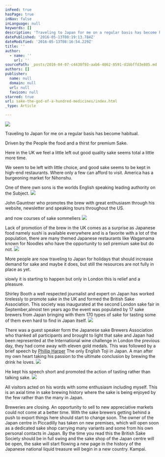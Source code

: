```yaml
---
inFeed: true
hasPage: true
inNav: false
inLanguage: null
keywords: []
description: 'Traveling to Japan for me on a regular basis has become habitual. '
datePublished: '2016-05-13T08:19:13.784Z'
dateModified: '2016-05-13T08:16:54.229Z'
title: ''
author:
  - name: ''
    url: ''
sourcePath: _posts/2016-04-07-c4438f93-aab6-4862-8591-d1bbffd3e885.md
authors: []
publisher:
  name: null
  domain: null
  url: null
  favicon: null
starred: true
url: sake-the-god-of-a-hundred-medicines/index.html
_type: Article

---
```

![](https://the-grid-user-content.s3-us-west-2.amazonaws.com/6cd5d378-72d0-4a23-b508-93f8abcc8b8c.jpg)

Traveling to Japan for me on a regular basis has become habitual. 

Driven by the People the food and a thirst for premium Sake. 

Here in the UK we feel a little left out good quality sake seems total a little more time.

We seem to be left with little choice, and good sake seems to be kept in high-end restaurants. Where only a few can afford to visit. America has a burgeoning market for Nihonshu.

One of there own sons is the worlds English speaking leading authority on the Subject. ![](https://the-grid-user-content.s3-us-west-2.amazonaws.com/77f9dc11-62a5-4bd8-b023-8274a070437d.jpg)

John Gauntner who promotes the brew with great enthusiasm through his website, newsletter and speaking tours throughout the US. 

and now courses of sake sommeliers
![](https://s3-us-west-2.amazonaws.com/the-grid-img/p/20eba106e2318e37a64baa96863772aa00a39fbc.jpg)

Lack of promotion of the brew in the UK comes as a surprise as Japanese food namely sushi is available everywhere and is a favorite with a lot of the population, there are many themed Japanese restaurants like Wagamama known for Noodles who have the opportunity to sell premium sake but do not. ![](https://the-grid-user-content.s3-us-west-2.amazonaws.com/dcf26e96-c898-43db-aa7b-f8970a0d6be5.jpg)

More people are now traveling to Japan for holidays that should increase demand for sake and maybe it does, but still the resources are not fully in place as yet.

slowly it is starting to happen but only in London this is relief and a pleasure. 

Shirley Booth a well respected journalist and expert on Japan has worked tirelessly to promote sake in the UK and formed the British Sake Association. This society was inaugurated at the second London sake fair in September,almost ten years ago the event was populated by 17 sake brewers from Japan bringing with them 170 types of sake for tasting some of them even hard to find in Japan itself. ![](https://the-grid-user-content.s3-us-west-2.amazonaws.com/5d7c14e7-ce59-42f5-97a1-e4417fc04013.jpg)

There was a guest speaker form the Japanese sake Brewers Association who thanked all participants and brought to light that sake and Japan had been represented at the International wine challenge in London the previous day, they had come away with eleven gold medals. This was followed by a brief speech by [Phillip Harper][0] The only English Toji in Japan. A man after my own heart taking his passion to the ultimate conclusion by brewing the drink he loves. ![](https://the-grid-user-content.s3-us-west-2.amazonaws.com/210365d4-a710-4359-990c-948860830b2a.jpg)

He kept his speech short and promoted the action of tasting rather than talking sake. ![](https://the-grid-user-content.s3-us-west-2.amazonaws.com/147ef2fc-aef4-41e6-87d3-107cee365ffc.jpg)

All visitors acted on his words with some enthusiasm including myself. This is an axial time in sake brewing history where the sake is being enjoyed by the few rather than the many in Japan. 

Breweries are closing. An opportunity to sell to new appreciative markets could not come at a better time. With the sake brewers getting behind a push to export things here should start to change soon. The owner of the Japan centre in Piccadilly has taken on new premises, which will open soon as a dedicated sake shop carrying many variants and some from his own personal contacts in Japan. By the time you read this the British Sake Society should be in full swing and the sake shop of the Japan centre will be open, the sake will start flowing a new page in the history of the Japanese national liquid treasure will begin in a new country. Kampai. 

[0]: https://youtu.be/tNa-sWiZdm0